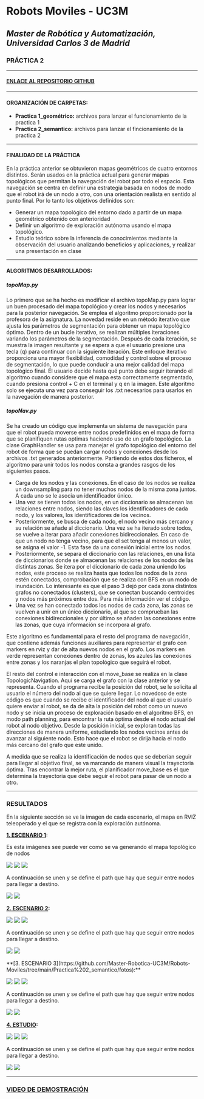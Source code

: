 # Robots Moviles - UC3M
## _Master de Robótica y Automatización, Universidad Carlos 3 de Madrid_
### PRÁCTICA 2 
</p>

***
#### [ENLACE AL REPOSITORIO GITHUB ](https://github.com/Master-Robotica-UC3M/Robots-Moviles)

</p>


***
#### ORGANIZACIÓN DE CARPETAS:
* **Practica 1_geométrico:** archivos para lanzar el funcionamiento de la practica 1
* **Practica 2_semantico:**  archivos para lanzar el fincionamiento de la practica 2

***
#### FINALIDAD DE LA PRÁCTICA
En la práctica anterior se obtuvieron mapas geométricos de cuatro entornos distintos. Serán usados en la práctica actual para generar mapas topológicos que permitan la navegación del robot por todo el espacio. Esta navegación se centra en definir una estrategia basada en nodos de modo que el robot irá de un nodo a otro, con una orientación realista en sentido al punto final.
Por lo tanto los objetivos definidos son:

* Generar un mapa topológico del entorno dado a partir de un mapa geométrico obtenido con anterioridad
* Definir un algoritmo de exploración autónoma usando el mapa topológico.
* Estudio teórico sobre la inferencia de conocimientos mediante la observación del usuario analizando beneficios y aplicaciones, y realizar una presentación en clase

***

#### ALGORITMOS DESARROLLADOS:

##### topoMap.py 
Lo primero que se ha hecho es modificar el archivo topoMap.py para lograr un buen procesado del mapa topológico y crear los nodos y necesarios para la posterior navegación. Se emplea el algoritmo proporcionado por la profesora de la asignatura.
La novedad reside en un método iterativo que ajusta los parámetros de segmentación para obtener un mapa topológico óptimo. Dentro de un bucle iterativo, se realizan múltiples iteraciones variando los parámetros de la segmentación. Después de cada iteración, se muestra la imagen resultante y se espera a que el usuario presione una tecla (q) para continuar con la siguiente iteración. Este enfoque iterativo proporciona una mayor flexibilidad, comodidad y control sobre el proceso de segmentación, lo que puede conducir a una mejor calidad del mapa topológico final. El usuario decide hasta qué punto debe seguir iterando el algoritmo cuando considere que el mapa esta correctamente segmentado, cuando presiona control + C en el terminal y q en la imagen.
Este algoritmo solo se ejecuta una vez para conseguir los .txt necesarios para usarlos en la navegación de manera posterior.

##### topoNav.py
Se ha creado un código que implementa un sistema de navegación para que el robot pueda moverse entre nodos predefinidos en el mapa de forma que se planifiquen rutas optimas haciendo uso de un grafo topológico. 
La clase GraphHandler se usa para manejar el grafo topológico del entorno del robot de forma que se puedan cargar nodos y conexiones desde los archivos .txt generados anteriormente. Partiendo de estos dos ficheros, el algoritmo para unir todos los nodos consta a grandes rasgos de los siguientes pasos.
* Carga de los nodos y las conexiones. En el caso de los nodos se realiza un downsampling para no tener muchos nodos de la misma zona juntos. A cada uno se le asocia un identificador único.
* Una vez se tienen todos los nodos, en un diccionario se almacenan las relaciones entre nodos, siendo las claves los identificadores de cada nodo, y los valores, los identificadores de los vecinos.
* Posteriormente, se busca de cada nodo, el nodo vecino más cercano y su relación se añade al diccionario. Una vez se ha iterado sobre todos, se vuelve a iterar para añadir conexiones bidireccionales. En caso de que un nodo no tenga vecino, para que el set tenga al menos un valor, se asigna el valor -1. Esta fase da una conexión inicial entre los nodos.
* Posteriormente, se separa el diccionario con las relaciones, en una lista de diccionarios donde se almacenan las relaciones de los nodos de las distintas zonas. Se itera por el diccionario de cada zona uniendo los nodos, este proceso se realiza hasta que todos los nodos de la zona estén conectados, comprobación que se realiza con BFS en un modo de inundación. Lo interesante es que el paso 3 dejó por cada zona distintos grafos no conectados (clusters), que se conectan buscando centroides y nodos más próximos entre dos. Para más información ver el código.
* Una vez se han conectado todos los nodos de cada zona, las zonas se vuelven a unir en un único diccionario, al que se comprueban las conexiones bidireccionales y por último se añaden las conexiones entre las zonas, que cuya información se incorpora al grafo.


Este algoritmo es fundamental para el resto del programa de navegación, que contiene además funciones auxiliares para representar el grafo con markers en rviz y dar de alta nuevos nodos en el grafo. Los markers en verde representan conexiones dentro de zonas, los azules las conexiones entre zonas y los naranjas el plan topológico que seguirá el robot.


El resto del control e interacción con el move_base se realiza en la clase TopologicNavigation. Aquí se carga el grafo con la clase anterior y se representa. Cuando el programa recibe la posición del robot, se le solicita al usuario el número del nodo al que se quiere llegar. Lo novedoso de este código es que cuando se recibe el identificador del nodo al que el usuario quiere enviar al robot, se da de alta la posición del robot como un nuevo nodo y se inicia un proceso de exploración basado en el algoritmo BFS, en modo path planning, para encontrar la ruta óptima desde el nodo actual del robot al nodo objetivo. Desde la posición inicial, se exploran todas las direcciones de manera uniforme, estudiando los nodos vecinos antes de avanzar al siguiente nodo. Esto hace que el robot se dirija hacia el nodo más cercano del grafo que este unido.


A medida que se realiza la identificación de nodos que se deberían seguir para llegar al objetivo final, se va marcando de manera visual la trayectoria óptima. Tras encontrar la mejor ruta, el planificador move_base es el que determina la trayectoria que debe seguir el robot para pasar de un nodo a otro. 


***
### RESULTADOS
En la siguiente sección se ve la imagen de cada escenario, el mapa en RVIZ teleoperado y el que se registra con la exploración autónoma.

**[1. ESCENARIO 1](https://github.com/Master-Robotica-UC3M/Robots-Moviles/tree/main/Practica%202_semantico/fotos):**

Es esta imágenes see puede ver como se va generando el mapa topológico de nodos

<p algin="center">
    <img src="https://github.com/Master-Robotica-UC3M/Robots-Moviles/blob/main/Practica%202_semantico/fotos/1_1.png">
    <img src="https://github.com/Master-Robotica-UC3M/Robots-Moviles/blob/main/Practica%202_semantico/fotos/1_2.png">
    <img src="https://github.com/Master-Robotica-UC3M/Robots-Moviles/blob/main/Practica%202_semantico/fotos/1_3.png">
    
</p>
A continuación se unen y se define el path que hay que seguir entre nodos para llegar a destino.
<p algin="center">
    <img src="https://github.com/Master-Robotica-UC3M/Robots-Moviles/blob/main/Practica%202_semantico/fotos/1_4.png">
    <img src="https://github.com/Master-Robotica-UC3M/Robots-Moviles/blob/main/Practica%202_semantico/fotos/1_5.png">
    
</p>

**[2. ESCENARIO 2](https://github.com/Master-Robotica-UC3M/Robots-Moviles/tree/main/Practica%202_semantico/fotos):**
<p algin="center">
    <img src="https://github.com/Master-Robotica-UC3M/Robots-Moviles/blob/main/Practica%202_semantico/fotos/2_1.png">
    <img src="https://github.com/Master-Robotica-UC3M/Robots-Moviles/blob/main/Practica%202_semantico/fotos/2_2.png">
    <img src="https://github.com/Master-Robotica-UC3M/Robots-Moviles/blob/main/Practica%202_semantico/fotos/2_3.png">
    
</p>
A continuación se unen y se define el path que hay que seguir entre nodos para llegar a destino.
<p algin="center">
    <img src="https://github.com/Master-Robotica-UC3M/Robots-Moviles/blob/main/Practica%202_semantico/fotos/2_4.png">
    <img src="https://github.com/Master-Robotica-UC3M/Robots-Moviles/blob/main/Practica%202_semantico/fotos/2_5.png">
    
</p>
**[3. ESCENARIO 3](https://github.com/Master-Robotica-UC3M/Robots-Moviles/tree/main/Practica%202_semantico/fotos):**

<p algin="center">
    <img src="https://github.com/Master-Robotica-UC3M/Robots-Moviles/blob/main/Practica%202_semantico/fotos/3_1.png">
    <img src="https://github.com/Master-Robotica-UC3M/Robots-Moviles/blob/main/Practica%202_semantico/fotos/3_2.png">
    <img src="https://github.com/Master-Robotica-UC3M/Robots-Moviles/blob/main/Practica%202_semantico/fotos/3_3.png">
    
</p>
A continuación se unen y se define el path que hay que seguir entre nodos para llegar a destino.
<p algin="center">
    <img src="https://github.com/Master-Robotica-UC3M/Robots-Moviles/blob/main/Practica%202_semantico/fotos/3_4.png">
    <img src="https://github.com/Master-Robotica-UC3M/Robots-Moviles/blob/main/Practica%202_semantico/fotos/3_5.png">
    
</p>

**[4. ESTUDIO](https://github.com/Master-Robotica-UC3M/Robots-Moviles/tree/main/Practica%202_semantico/fotos):**
<p algin="center">
    <img src="https://github.com/Master-Robotica-UC3M/Robots-Moviles/blob/main/Practica%202_semantico/fotos/4_1.png">
    <img src="https://github.com/Master-Robotica-UC3M/Robots-Moviles/blob/main/Practica%202_semantico/fotos/4_2.png">
    <img src="https://github.com/Master-Robotica-UC3M/Robots-Moviles/blob/main/Practica%202_semantico/fotos/4_3.png">
    
</p>
A continuación se unen y se define el path que hay que seguir entre nodos para llegar a destino.
<p algin="center">
    <img src="https://github.com/Master-Robotica-UC3M/Robots-Moviles/blob/main/Practica%202_semantico/fotos/4_4.png">
    <img src="https://github.com/Master-Robotica-UC3M/Robots-Moviles/blob/main/Practica%202_semantico/fotos/4_5.png">
    
</p>

***
### [VIDEO DE DEMOSTRACIÓN](https://www.youtube.com/watch?v=36naFUwaNik)

